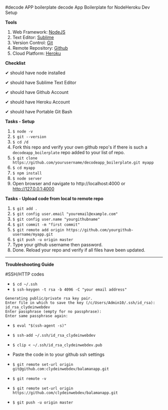 #decode APP boilerplate
decode App Boilerplate for NodeHeroku Dev Setup

<strong>Tools</strong>

1. Web Framework: [NodeJS](https://nodejs.org/en/download/)
1. Text Editor: [Sublime](https://www.sublimetext.com/3)
1. Version Control: [Git](https://git-scm.com/download/win)
1. Remote Repository: [Github](https://github.com/)
1. Cloud Platform: [Heroku](https://www.heroku.com/)

<strong>Checklist</strong>

 ✔ should have node installed
 
 ✔ should have Sublime Text Editor
 
 ✔ should have Github Account
 
 ✔ should have Heroku Account
 
 ✔ should have Portable Git Bash

<strong>Tasks - Setup</strong>

  1. ```$ node -v```  
  1. ```$ git --version```
  1. ```$ cd /d```
  1. Fork this repo and verify your own github repo's if there is such a ```decodeapp_boilerplate``` repo added to your list of repo.
  1. ```$ git clone https://github.com/yourusername/decodeapp_boilerplate.git myapp```
  1. ```$ cd myapp```  
  1. ```$ npm install```  
  1. ```$ node server```
  1. Open browser and navigate to http://localhost:4000 or http://127.0.0.1:4000

<strong>Tasks - Upload code from local to remote repo</strong>

  1. ```$ git add .```
  1. ```$ git config user.email "youremail@example.com"```
  1. ```$ git config user.name "yourgithubname"```
  1. ```$ git commit -m "first commit"```
  1. ```$ git remote add origin https://github.com/yourgithub-username/myapp.git```
  1. ```$ git push -u origin master```
  1. Type your github username then password.
  1. Done. Reload your repo and verify if all files have been updated.
  
<hr/>

<strong>Troubleshooting Guide</strong>

#SSH/HTTP codes

* ```$ cd ~/.ssh```
* ```$ ssh-keygen -t rsa -b 4096 -C "your email address"```

```
Generating public/private rsa key pair.
Enter file in which to save the key (/c/Users/Admin10/.ssh/id_rsa): id_rsa_clydeinwebdev
Enter passphrase (empty for no passphrase):
Enter same passphrase again:
```

* ```$ eval "$(ssh-agent -s)"```
* ```$ ssh-add ~/.ssh/id_rsa_clydeinwebdev```
* ```$ clip < ~/.ssh/id_rsa_clydeinwebdev.pub```
* Paste the code in to your github ssh settings

* ```$ git remote set-url origin git@github.com:clydeinwebdev/balamanapp.git```
* ```$ git remote -v```
* ```$ git remote set-url origin https://github.com/clydeinwebdev/balamanapp.git```
* ```$ git push -u origin master```


